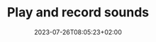 ---
title: "8. Play and record sounds"
description: "Use the audio API of the Python SDK"
lead: "Make some noise - Use the audio API"
date: 2023-07-26T08:05:23+02:00
lastmod: 2023-07-26T08:05:23+02:00
draft: false
images: []
type: docs
menu:
  developing-with-reachy-2:
    parent: "SDK basics"
weight: 270
toc: true
---